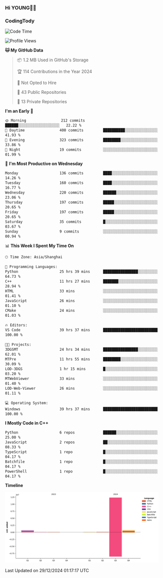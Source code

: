 <!--
**IHKYoung/IHKYoung** is a ✨ _special_ ✨ repository because its `README.md` (this file) appears on your GitHub profile.

Here are some ideas to get you started:

- 🔭 I’m currently working on ...
- 🌱 I’m currently learning ...
- 👯 I’m looking to collaborate on ...
- 🤔 I’m looking for help with ...
- 💬 Ask me about ...
- 📫 How to reach me: ...
- 😄 Pronouns: ...
- ⚡ Fun fact: ...
-->

### Hi YOUNG👋🏻


### CodingTody
<!--START_SECTION:waka-->
![Code Time](http://img.shields.io/badge/Code%20Time-593%20hrs%2017%20mins-blue)

![Profile Views](http://img.shields.io/badge/Profile%20Views-0-blue)

**🐱 My GitHub Data** 

> 📦 1.2 MB Used in GitHub's Storage 
 > 
> 🏆 114 Contributions in the Year 2024
 > 
> 🚫 Not Opted to Hire
 > 
> 📜 43 Public Repositories 
 > 
> 🔑 13 Private Repositories 
 > 
**I'm an Early 🐤** 

```text
🌞 Morning                212 commits         ██████░░░░░░░░░░░░░░░░░░░   22.22 % 
🌆 Daytime                400 commits         ██████████░░░░░░░░░░░░░░░   41.93 % 
🌃 Evening                323 commits         ████████░░░░░░░░░░░░░░░░░   33.86 % 
🌙 Night                  19 commits          ░░░░░░░░░░░░░░░░░░░░░░░░░   01.99 % 
```
📅 **I'm Most Productive on Wednesday** 

```text
Monday                   136 commits         ████░░░░░░░░░░░░░░░░░░░░░   14.26 % 
Tuesday                  160 commits         ████░░░░░░░░░░░░░░░░░░░░░   16.77 % 
Wednesday                220 commits         ██████░░░░░░░░░░░░░░░░░░░   23.06 % 
Thursday                 197 commits         █████░░░░░░░░░░░░░░░░░░░░   20.65 % 
Friday                   197 commits         █████░░░░░░░░░░░░░░░░░░░░   20.65 % 
Saturday                 35 commits          █░░░░░░░░░░░░░░░░░░░░░░░░   03.67 % 
Sunday                   9 commits           ░░░░░░░░░░░░░░░░░░░░░░░░░   00.94 % 
```


📊 **This Week I Spent My Time On** 

```text
🕑︎ Time Zone: Asia/Shanghai

💬 Programming Languages: 
Python                   25 hrs 39 mins      ████████████████░░░░░░░░░   64.73 % 
C++                      11 hrs 27 mins      ███████░░░░░░░░░░░░░░░░░░   28.94 % 
HTML                     33 mins             ░░░░░░░░░░░░░░░░░░░░░░░░░   01.41 % 
JavaScript               26 mins             ░░░░░░░░░░░░░░░░░░░░░░░░░   01.10 % 
CMake                    24 mins             ░░░░░░░░░░░░░░░░░░░░░░░░░   01.03 % 

🔥 Editors: 
VS Code                  39 hrs 37 mins      █████████████████████████   100.00 % 

🐱‍💻 Projects: 
3DGSMT                   24 hrs 34 mins      ████████████████░░░░░░░░░   62.01 % 
MTPre                    11 hrs 55 mins      ████████░░░░░░░░░░░░░░░░░   30.09 % 
LOD-3DGS                 1 hr 15 mins        █░░░░░░░░░░░░░░░░░░░░░░░░   03.20 % 
MTWebViewer              33 mins             ░░░░░░░░░░░░░░░░░░░░░░░░░   01.40 % 
LOD-Web-Viewer           26 mins             ░░░░░░░░░░░░░░░░░░░░░░░░░   01.11 % 

💻 Operating System: 
Windows                  39 hrs 37 mins      █████████████████████████   100.00 % 
```

**I Mostly Code in C++** 

```text
Python                   6 repos             ██████░░░░░░░░░░░░░░░░░░░   25.00 % 
JavaScript               2 repos             ██░░░░░░░░░░░░░░░░░░░░░░░   08.33 % 
TypeScript               1 repo              █░░░░░░░░░░░░░░░░░░░░░░░░   04.17 % 
Batchfile                1 repo              █░░░░░░░░░░░░░░░░░░░░░░░░   04.17 % 
PowerShell               1 repo              █░░░░░░░░░░░░░░░░░░░░░░░░   04.17 % 
```



**Timeline**

![Lines of Code chart](https://raw.githubusercontent.com/IHKYoung/IHKYoung/baseline/assets/bar_graph.png)


 Last Updated on 29/12/2024 01:17:17 UTC
<!--END_SECTION:waka-->
